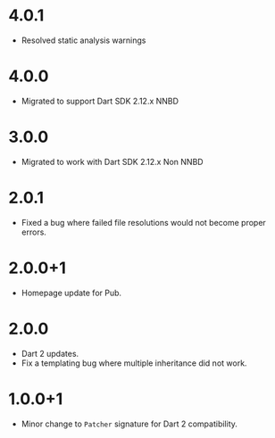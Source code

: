 # 4.0.1
* Resolved static analysis warnings

# 4.0.0
* Migrated to support Dart SDK 2.12.x NNBD

# 3.0.0
* Migrated to work with Dart SDK 2.12.x Non NNBD

# 2.0.1
* Fixed a bug where failed file resolutions would not become proper errors.

# 2.0.0+1
* Homepage update for Pub.

# 2.0.0
* Dart 2 updates.
* Fix a templating bug where multiple inheritance did not work.

# 1.0.0+1
* Minor change to `Patcher` signature for Dart 2 compatibility.